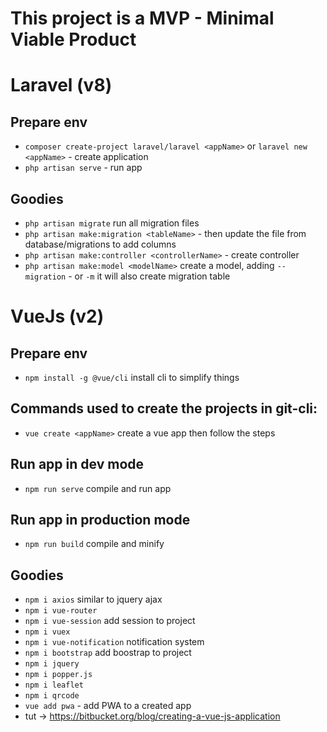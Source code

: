 # This project is a MVP - Minimal Viable Product
# Laravel (v8)
## Prepare env
- `composer create-project laravel/laravel <appName>` or `laravel new <appName>` - create application
- `php artisan serve` - run app

## Goodies
- `php artisan migrate` run all migration files
- `php artisan make:migration <tableName>` - then update the file from database/migrations to add columns
- `php artisan make:controller <controllerName>` - create controller
- `php artisan make:model <modelName>` create a model, adding `--migration` -  or `-m` it will also create migration table

# VueJs (v2)
## Prepare env
- `npm install -g @vue/cli` install cli to simplify things

## Commands used to create the projects in git-cli:
- `vue create <appName>` create a vue app then follow the steps

## Run app in dev mode
- `npm run serve` compile and run app

## Run app in production mode
- `npm run build` compile and minify 


## Goodies
- `npm i axios` similar to jquery ajax
- `npm i vue-router`
- `npm i vue-session` add session to project
- `npm i vuex`
- `npm i vue-notification` notification system
- `npm i bootstrap` add boostrap to project
- `npm i jquery`
- `npm i popper.js`
- `npm i leaflet`
- `npm i qrcode`
- `vue add pwa` - add PWA to a created app
- tut -> https://bitbucket.org/blog/creating-a-vue-js-application
